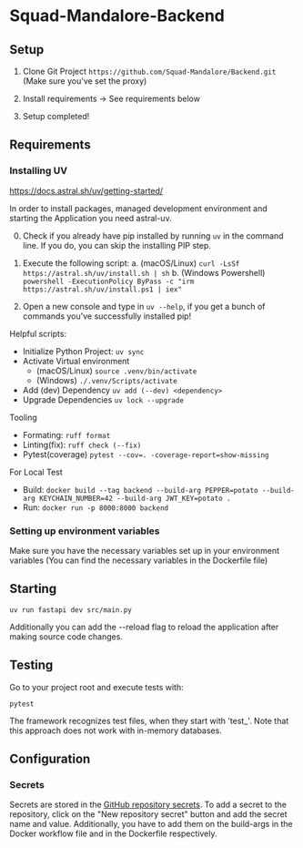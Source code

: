 # Squad-Mandalore-Backend
## Setup

1. Clone Git Project ```https://github.com/Squad-Mandalore/Backend.git``` (Make sure you've set the proxy)

2. Install requirements -> See requirements below

3. Setup completed!

## Requirements

### Installing UV
https://docs.astral.sh/uv/getting-started/  

In order to install packages, managed development environment and starting the Application you need astral-uv.

0. Check if you already have pip installed by running ```uv``` in the command line. If you do, you can skip the installing PIP step.

1. Execute the following script: 
    a. (macOS/Linux) ```curl -LsSf https://astral.sh/uv/install.sh | sh```
    b. (Windows Powershell) ```powershell -ExecutionPolicy ByPass -c "irm https://astral.sh/uv/install.ps1 | iex"```

2. Open a new console and type in ```uv --help```, if you get a bunch of commands you've successfully installed pip!

Helpful scripts:  
- Initialize Python Project: ```uv sync```
- Activate Virtual environment
    - (macOS/Linux) ```source .venv/bin/activate```
    - (Windows) ```./.venv/Scripts/activate```
- Add (dev) Dependency ```uv add (--dev) <dependency>```
- Upgrade Dependencies ```uv lock --upgrade```

Tooling  
- Formating: ```ruff format```
- Linting(fix): ```ruff check (--fix)```
- Pytest(coverage) ```pytest --cov=. -coverage-report=show-missing```

For Local Test
- Build: ```docker build --tag backend --build-arg PEPPER=potato --build-arg KEYCHAIN_NUMBER=42 --build-arg JWT_KEY=potato .```
- Run: ```docker run -p 8000:8000 backend```

### Setting up environment variables

Make sure you have the necessary variables set up in your environment variables (You can find the necessary variables in the Dockerfile file)

## Starting

```console
uv run fastapi dev src/main.py
```

Additionally you can add the --reload flag to reload the application after making source code changes.

## Testing

Go to your project root and execute tests with:

```console
pytest
```

The framework recognizes test files, when they start with 'test_'.
Note that this approach does not work with in-memory databases.

## Configuration

### Secrets

Secrets are stored in the [GitHub repository secrets](https://github.com/Squad-Mandalore/Backend/settings/secrets/actions).
To add a secret to the repository, click on the "New repository secret" button and add the secret name and value.
Additionally, you have to add them on the build-args in the Docker workflow file and in the Dockerfile respectively.
